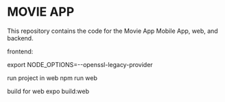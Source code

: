 # MOVIE APP

This repository contains the code for the Movie App Mobile App, web, and backend.

frontend: 

export NODE_OPTIONS=--openssl-legacy-provider

run project in web
npm run web

build for web
expo build:web

